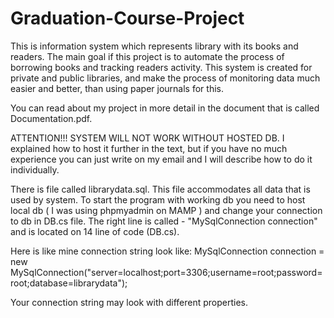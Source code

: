 # Graduation-Course-Project
This is information system which represents library with its books and readers. The main goal if this project is to automate the process of borrowing books and tracking readers activity. This system is created for private and public libraries, and make the process of monitoring data much easier and better, than using paper journals for this.

You can read about my project in more detail in the document that is called Documentation.pdf.

ATTENTION!!! SYSTEM WILL NOT WORK WITHOUT HOSTED DB. I explained how to host it further in the text, but if you have no much experience you can just write on my email and I will describe how to do it individually.

There is file called librarydata.sql. This file accommodates all data that is used by system. To start the program with working db you need to host local db ( I was using phpmyadmin on MAMP ) and change your connection to db in DB.cs file. The right line is called - "MySqlConnection connection" and is located on 14 line of code (DB.cs).

Here is like mine connection string look like:
MySqlConnection connection = new MySqlConnection("server=localhost;port=3306;username=root;password=root;database=librarydata");

Your connection string may look with different properties.
